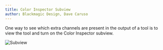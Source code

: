 ```yaml
---
title: Color Inspector Subview
author: Blackmagic Design, Dave Caruso
---
```


One way to see which extra channels are present in the output of a tool is to view the tool and turn on the Color Inspector subview.

![Subview](https://davecode.me/other/fusion_color.png)
